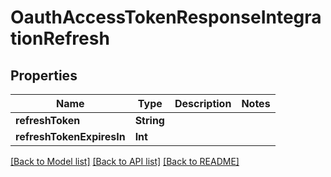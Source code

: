 # OauthAccessTokenResponseIntegrationRefresh

## Properties
Name | Type | Description | Notes
------------ | ------------- | ------------- | -------------
**refreshToken** | **String** |  | 
**refreshTokenExpiresIn** | **Int** |  | 

[[Back to Model list]](../README.md#documentation-for-models) [[Back to API list]](../README.md#documentation-for-api-endpoints) [[Back to README]](../README.md)


